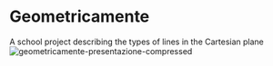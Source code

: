 # Geometricamente
A school project describing the types of lines in the Cartesian plane
![geometricamente-presentazione-compressed](https://user-images.githubusercontent.com/65899974/174355079-8e007187-dd5e-4ccc-8bc9-e0c067810651.png)

